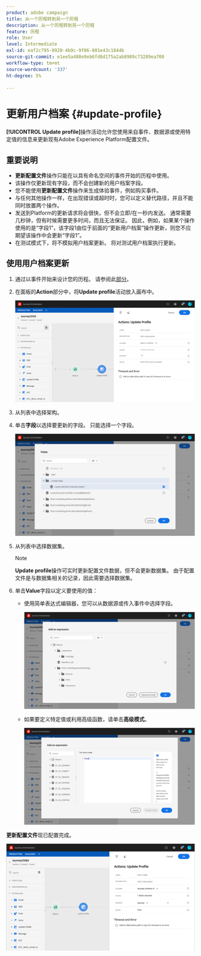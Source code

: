 ```yaml
---
product: adobe campaign
title: 从一个历程转到另一个历程
description: 从一个历程转到另一个历程
feature: 历程
role: User
level: Intermediate
exl-id: eaf2c795-0920-4b9c-9f06-801e43c1844b
source-git-commit: e1ee5a488e9eb6fd8d175a2ab8989c73289ea708
workflow-type: tm+mt
source-wordcount: '337'
ht-degree: 5%

---
```


# 更新用户档案 {#update-profile}

**[!UICONTROL Update profile]**&#x200B;操作活动允许您使用来自事件、数据源或使用特定值的信息来更新现有Adobe Experience Platform配置文件。

## 重要说明

* **更新配置文件**&#x200B;操作只能在以具有命名空间的事件开始的历程中使用。
* 该操作仅更新现有字段，而不会创建新的用户档案字段。
* 您不能使用&#x200B;**更新配置文件**&#x200B;操作来生成体验事件，例如购买事件。
* 与任何其他操作一样，在出现错误或超时时，您可以定义替代路径，并且不能同时放置两个操作。
* 发送到Platform的更新请求将会很快，但不会立即/在一秒内发送。 通常需要几秒钟，但有时候需要更多时间，而且无法保证。 因此，例如，如果某个操作使用的是“字段1”，该字段1由位于前面的“更新用户档案”操作更新，则您不应期望该操作中会更新“字段1”。
* 在测试模式下，将不模拟用户档案更新。 将对测试用户档案执行更新。

## 使用用户档案更新

1. 通过以事件开始来设计您的历程。 请参阅此[部分](../building-journeys/journey.md)。

1. 在面板的&#x200B;**Action**&#x200B;部分中，将&#x200B;**Update profile**&#x200B;活动放入画布中。

   ![](../assets/profileupdate0.png)

1. 从列表中选择架构。

1. 单击&#x200B;**字段**&#x200B;以选择要更新的字段。 只能选择一个字段。

   ![](../assets/profileupdate2.png)

1. 从列表中选择数据集。

   >[!NOTE]
   >
   >**Update profile**&#x200B;操作可实时更新配置文件数据，但不会更新数据集。 由于配置文件是与数据集相关的记录，因此需要选择数据集。

1. 单击&#x200B;**Value**&#x200B;字段以定义要使用的值：

   * 使用简单表达式编辑器，您可以从数据源或传入事件中选择字段。

      ![](../assets/profileupdate4.png)

   * 如果要定义特定值或利用高级函数，请单击&#x200B;**高级模式**。

      ![](../assets/profileupdate3.png)

**更新配置文件**&#x200B;现已配置完成。

![](../assets/profileupdate1.png)
